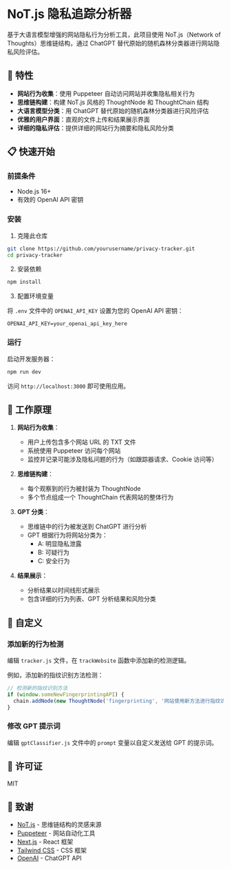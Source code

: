 # NoT.js 隐私追踪分析器

基于大语言模型增强的网站隐私行为分析工具，此项目使用 NoT.js（Network of Thoughts）思维链结构，通过 ChatGPT 替代原始的随机森林分类器进行网站隐私风险评估。

## 🌟 特性

- **网站行为收集**：使用 Puppeteer 自动访问网站并收集隐私相关行为
- **思维链构建**：构建 NoT.js 风格的 ThoughtNode 和 ThoughtChain 结构
- **大语言模型分类**：用 ChatGPT 替代原始的随机森林分类器进行风险评估
- **优雅的用户界面**：直观的文件上传和结果展示界面
- **详细的隐私评估**：提供详细的网站行为摘要和隐私风险分类

## 📋 快速开始

### 前提条件

- Node.js 16+ 
- 有效的 OpenAI API 密钥

### 安装

1. 克隆此仓库

```bash
git clone https://github.com/yourusername/privacy-tracker.git
cd privacy-tracker
```

2. 安装依赖

```bash
npm install
```

3. 配置环境变量

将 `.env` 文件中的 `OPENAI_API_KEY` 设置为您的 OpenAI API 密钥：

```
OPENAI_API_KEY=your_openai_api_key_here
```

### 运行

启动开发服务器：

```bash
npm run dev
```

访问 `http://localhost:3000` 即可使用应用。

## 🧠 工作原理

1. **网站行为收集**：
   - 用户上传包含多个网站 URL 的 TXT 文件
   - 系统使用 Puppeteer 访问每个网站
   - 监控并记录可能涉及隐私问题的行为（如跟踪器请求、Cookie 访问等）

2. **思维链构建**：
   - 每个观察到的行为被封装为 ThoughtNode
   - 多个节点组成一个 ThoughtChain 代表网站的整体行为

3. **GPT 分类**：
   - 思维链中的行为被发送到 ChatGPT 进行分析
   - GPT 根据行为将网站分类为：
     - A: 明显隐私泄露
     - B: 可疑行为
     - C: 安全行为

4. **结果展示**：
   - 分析结果以时间线形式展示
   - 包含详细的行为列表、GPT 分析结果和风险分类

## 🔄 自定义

### 添加新的行为检测

编辑 `tracker.js` 文件，在 `trackWebsite` 函数中添加新的检测逻辑。

例如，添加新的指纹识别方法检测：

```javascript
// 检测新的指纹识别方法
if (window.someNewFingerprintingAPI) {
  chain.addNode(new ThoughtNode('fingerprinting', '网站使用新方法进行指纹识别', { method: 'newMethod' }));
}
```

### 修改 GPT 提示词

编辑 `gptClassifier.js` 文件中的 `prompt` 变量以自定义发送给 GPT 的提示词。

## 📝 许可证

MIT

## 🙏 致谢

- [NoT.js](https://github.com/douglascrockford/NOT) - 思维链结构的灵感来源
- [Puppeteer](https://pptr.dev/) - 网站自动化工具
- [Next.js](https://nextjs.org/) - React 框架
- [Tailwind CSS](https://tailwindcss.com/) - CSS 框架
- [OpenAI](https://openai.com/) - ChatGPT API 